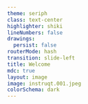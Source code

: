 ```yaml
---
theme: seriph
class: text-center
highlighter: shiki
lineNumbers: false
drawings:
  persist: false
routerMode: hash
transition: slide-left
title: Welcome
mdc: true
layout: image
image: instruqt.001.jpeg
colorSchema: dark
---
```

